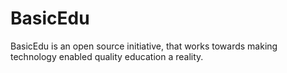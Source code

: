 # BasicEdu
BasicEdu is an open source initiative, that works towards making technology enabled quality education a reality.
